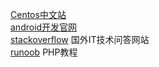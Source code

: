 [Centos中文站](http://www.centoscn.com)  
[android开发官网](https://developer.android.com)  
[stackoverflow](http://stackoverflow.com/) 国外IT技术问答网站  
[runoob](http://www.runoob.com) PHP教程

